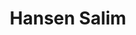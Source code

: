 ---
identifier: hansen-salim
title: Hansen Salim
website: https://hansensalim.com/

bio: Hansen is a developer and strategist. With 7 years of experience building solutions for SMEs, he spent the last 3 years working freelance while pursuing his PhD in smart systems. Has keen interest in making machine learning relevant for businesses.

image_source: '/assets/img/profile/hansen.jpeg'
---